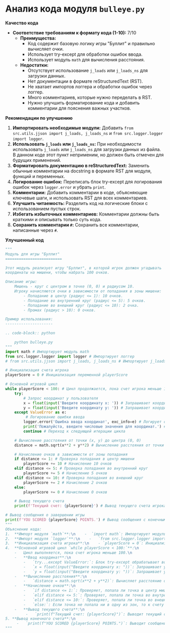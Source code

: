 # Анализ кода модуля `bulleye.py`

**Качество кода**

*   **Соответствие требованиям к формату кода (1-10):** 7/10
    *   **Преимущества:**
        *   Код содержит базовую логику игры "Буллит" и правильно вычисляет очки.
        *   Использует try-except для обработки ошибок ввода.
        *   Использует модуль `math` для вычисления расстояния.
    *   **Недостатки:**
        *   Отсутствует использование `j_loads` или `j_loads_ns` для загрузки данных.
        *   Нет документации в формате reStructuredText (RST).
        *   Не хватает импортов логгера и обработки ошибок через логгер.
        *   Много комментариев, которые нужно переделать в RST.
        *   Нужно улучшить форматирование кода и добавить комментарии для пояснения важных участков.

**Рекомендации по улучшению**

1.  **Импортировать необходимые модули:** Добавить `from src.utils.jjson import j_loads, j_loads_ns` и `from src.logger.logger import logger`.
2.  **Использовать `j_loads` или `j_loads_ns`:**  При необходимости использовать `j_loads` или `j_loads_ns` для загрузки данных из файла. В данном коде этот пункт неприменим, но должен быть отмечен для будущих применений.
3.  **Форматировать документацию в reStructuredText:** Заменить обычные комментарии на docstring в формате RST для модуля, функций и переменных.
4.  **Логирование ошибок:**  Переписать блок try-except для логирования ошибок через `logger.error` и убрать `print`.
5.  **Комментарии:** Добавить комментарии в коде, объясняющие ключевые шаги, и использовать RST для всех комментариев.
6.  **Улучшить читаемость:** Разделить код на логические блоки с использованием пустых строк.
7.  **Избегать избыточных комментариев:** Комментарии должны быть краткими и описывать только суть кода.
8.  **Сохранить комментарии `#`:** Сохранить все комментарии, написанные через `#`.

**Улучшенный код**

```python
"""
Модуль для игры "Буллит"
=========================

Этот модуль реализует игру "Буллит", в которой игрок должен угадывать
координаты на мишени, чтобы набрать 100 очков.

Описание игры:
    Мишень - круг с центром в точке (0, 0) и радиусом 10.
    Игроку начисляются очки в зависимости от попадания в зоны мишени:
        - Попадание в центр (радиус <= 1): 10 очков.
        - Попадание во внутренний круг (радиус <= 5): 5 очков.
        - Попадание во внешний круг (радиус <= 10): 2 очка.
        - Промах (радиус > 10): 0 очков.

Пример использования:
---------------------

.. code-block:: python

    python bulleye.py
"""
import math # Импортирует модуль math
from src.logger.logger import logger # Импортирует логгер
# from src.utils.jjson import j_loads, j_loads_ns # Импортирует j_loads и j_loads_ns (не используется в этом файле, но может понадобиться)

# Инициализация счета игрока
playerScore = 0 # Инициализация переменной playerScore

# Основной игровой цикл
while playerScore < 100: # Цикл продолжается, пока счет игрока меньше 100
    try:
        # Запрос координат у пользователя
        x = float(input('Введите координату x: ')) # Запрашивает координату x и преобразует в float
        y = float(input('Введите координату y: ')) # Запрашивает координату y и преобразует в float
    except ValueError as e:
         # Логирование ошибки ввода
        logger.error('Ошибка ввода координат', exc_info=e) # Логирует ошибку ввода координат
        print('Пожалуйста, введите числовые значения для координат.') # Сообщение пользователю об ошибке
        continue # Переход к следующей итерации цикла

    # Вычисление расстояния от точки (x, y) до центра (0, 0)
    distance = math.sqrt(x**2 + y**2) # Вычисление расстояния от точки до центра

    # Начисление очков в зависимости от зоны попадания
    if distance <= 1: # Проверка попадания в центр мишени
        playerScore += 10 # Начисление 10 очков
    elif distance <= 5: # Проверка попадания во внутренний круг
        playerScore += 5 # Начисление 5 очков
    elif distance <= 10: # Проверка попадания во внешний круг
        playerScore += 2 # Начисление 2 очков
    else:
        playerScore += 0 # Начисление 0 очков

    # Вывод текущего счета
    print(f'Текущий счет: {playerScore}') # Вывод текущего счета игрока

# Вывод сообщения о завершении игры
print(f'YOU SCORED {playerScore} POINTS.') # Вывод сообщения с конечным счетом
"""
Объяснение кода:
1.  **Импорт модуля `math`**:\n    -  `import math`: Импортирует модуль `math`, который используется для математических операций, таких как вычисление квадратного корня.\n
2.  **Импорт модуля `logger`**:\n    -   `from src.logger.logger import logger`: Импортирует логгер для записи ошибок.\n
3.  **Инициализация счета игрока**:\n    - `playerScore = 0`: Инициализирует переменную `playerScore`, которая хранит текущий счет игрока, начиная с 0.\n
4.  **Основной игровой цикл `while playerScore < 100:`**:\n
    -   Цикл выполняется, пока счет игрока меньше 100.\n
    -   **Ввод координат**:\n
        -   `try...except ValueError:`: Блок try-except обрабатывает возможные ошибки ввода. Если пользователь введет не числовые значения, то выводится сообщение об ошибке.\n
        -   `x = float(input("Введите координату x: "))`: Запрашивает у пользователя координату x и преобразует ее в число с плавающей точкой.\n
        -   `y = float(input("Введите координату y: "))`: Запрашивает у пользователя координату y и преобразует ее в число с плавающей точкой.\n
    -   **Вычисление расстояния**:\n
        -   `distance = math.sqrt(x**2 + y**2)`: Вычисляет расстояние от точки (x, y) до центра (0, 0) по формуле sqrt(x^2 + y^2).\n
    -   **Начисление очков**:\n
        -   `if distance <= 1:`: Проверяет, попала ли точка в центр мишени (радиус 1). Если да, то к счету добавляется 10 очков.\n
        -   `elif distance <= 5:`: Проверяет, попала ли точка во внутреннюю зону мишени (радиус 5). Если да, то к счету добавляется 5 очков.\n
        -   `elif distance <= 10:`: Проверяет, попала ли точка во внешнюю зону мишени (радиус 10). Если да, то к счету добавляется 2 очка.\n
        -   `else:`: Если точка не попала ни в одну из зон, то к счету добавляется 0 очков.\n
    -   **Вывод текущего счета**:\n
         -   `print(f"Текущий счет: {playerScore}")`: Выводит текущий счет игрока после каждого выстрела.\n
5. **Вывод конечного счета**:\n
     -   `print(f"YOU SCORED {playerScore} POINTS.")`: Выводит сообщение с конечным счетом, когда игрок наберет 100 и более очков.\n
"""
```